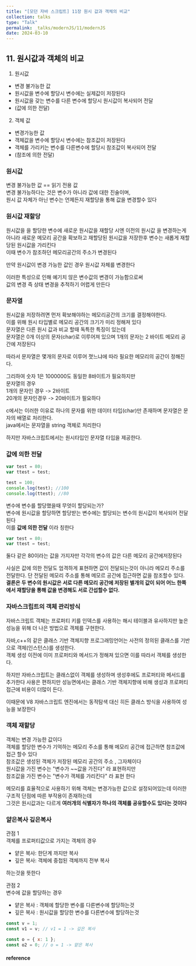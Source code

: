 ```yaml
---
title: "[모던 자바 스크립트] 11장 원시 값과 객체의 비교"
collection: talks
type: "Talk"
permalink: _talks/modernJS/11/modernJS
date: 2024-03-10
---
```


## 11. 원시값과 객체의 비교

1. 원시값

- 변경 불가능한 값
- 원시값을 변수에 할당시 변수에는 실제값이 저장된다
- 원시값을 갖는 변수를 다른 변수에 할당시 원시값이 복사되어 전달
- (값에 의한 전달)

2. 객체 값

- 변경가능한 값
- 객체값을 변수에 할당시 변수에는 참조값이 저장된다
- 객체를 가리키는 변수를 다른변수에 할당시 참조값이 복사되어 전달
- (참조에 의한 전달)

### 원시값

변경 불가능한 값 == 읽기 전용 값 <br>
변경 불가능하다는 것은 변수가 아니라 값에 대한 진술이며, <br>원시 값 자체가 아닌 변수는 언제든지 재할당을 통해 값을 변경할수 있다

### 원시값 재할당

원시값을 을 할당한 변수에 새로운 원시값을 재할당 시엔 이전의 원시값 을 변경하는게 아니라 새로운 메모리 공간을 확보하고 재할당된 원시값을 저장한후 변수는 새롭게 재할당된 원시값을 가리킨다 <br>
이때 변수가 참조하던 메모리공간의 주소가 변경된다 <br>

만약 원시값이 변경 가능한 값인 경우 원시값 자체를 변경한다 <br>

이러한 특성으로 인해 예기치 않은 변수값의 변경이 가능함으로써<br> 값의 변경 즉 상태 변경을 추적하기 어렵게 만든다

### 문자열

원시값을 저장하려면 먼저 확보해야하는 메모리공간의 크기를 결정해야한다. <br>
이를 위해 원시 타입별로 메모리 공간의 크기가 미리 정해져 있다 <br>
문자열은 다른 원시 값과 비교 할때 독특한 특징이 있는데 <br>
문자열은 0개 이상의 문자(char)로 이루어져 있으며 1개의 문자는 2 바이트 메모리 공간에 저장된다 <br>

따라서 문자열은 몇개의 문자로 이루어 졋느냐에 따라 필요한 메모리의 공간이 정해진다. <br>

그리하여 숫자 1은 1000000도 동일한 8바이트가 필요하지만 <br>
문자열의 경우 <br>
1개의 문자인 경우 -> 2바이트 <br>
20개의 문자인경우 -> 20바이트가 필요하다 <br>

c에서는 이러한 이유로 하나의 문자를 위한 데이터 타입(char)만 존재하며 문자열은 문자의 배열로 처리한다. <br>
java에서는 문자열을 string 객체로 처리한다 <br>

하지만 자바스크립트에서는 원시타입인 문자열 타입을 제공한다.

### 값에 의한 전달

```javascript
var test = 80;
var ttest = test;

test = 100;
console.log(test); //100
console.log(ttest); //80
```

변수에 변수를 할당했을때 무엇이 할당되는가? <br>
변수에 원시값을 할당하면 할당받는 변수에는 할당되는 변수의 원시값이 복사되어 전달된다 <br>
이를 <b>값에 의한 전달</b> 이라 칭한다 <br>

```javascript
var test = 80;
var ttest = test;
```

둘다 같은 80이라는 값을 가지자만 각각의 변수의 값은 다른 메모리 공간에저장된다 <br>

사실은 값에 의한 전달도 엄격하게 표현하면 값이 전달되는것이 아니라 메모리 주소를 전달한다. 단 전달된 메모리 주소를 통해 메모르 공간에 접근하면 값을 참조할수 있다. <br>
<b> 결론은 두 변수의 원시값은 서로 다른 메모리 공간에 저장된 별개의 값이 되어 어느 한쪽에서 재할당을 통해 값을 변경해도 서로 간섭할수 없다.</b>

### 자바스크립트의 객체 관리방식

자바스크립트 객체는 프로퍼티 키를 인덱스를 사용하는 해시 테이블과 유사하지만 높은 성능을 위해 더 나은 방법으로 객체를 구현한다.<br>

자바,c++의 같은 클래스 기반 객체지향 프로그래밍언어는 사전의 정의된 클래스를 기반으로 객체(인스턴스)를 생성한다. <br>
객체 생성 이전에 이미 프로퍼티와 메서드가 정해져 있으면 이를 따라서 객체를 생성한다. <br>

하지만 자바스크립트는 클래스없이 객체를 생성하며 생성후에도 프로퍼티와 메서드를 추가한다 사용은 편하지만 성능면에서는 클래스 기반 객체지향에 비해 생성과 프로퍼티 접근에 비용이 더많이 든다.<br>

이때문에 V8 자바스크립트 엔진에서는 동적탐색 대신 히든 클래스 방식을 사용하여 성능을 보장한다

### 객체 재할당

객체는 변경 가능한 값이다 <br>
객체를 할당한 변수가 기억하는 메모리 주소를 통해 메모리 공간에 접근하면 참조값에 접근 할수 있다 <br>
참조값은 생성된 객체가 저장된 메모리 공간의 주소 , 그자체이다
<br>
원시값을 가진 변수는 "변수가 ~~값을 가진다" 라 표현하지만 <br>
참조값을 가진 변수는 "변수가 객체를 가리킨다" 라 표현 한다<br>

메모리를 효율적으로 사용하기 위해 객체는 변경가능한 값으로 설정되어있는데 이러한 구조적 단점에 따른 부작용이 존재하는데 <br>
그것은 원시값과는 다르게 <b>여러개의 식별자가 하나의 객체를 공유할수도 있다는 것이다</b>

### 얕은복사 깊은복사

관점 1 <br>
객체를 프로퍼티값으로 가지는 객체의 경우 <br>

- 얕은 복사: 한단계 까지만 복사 <br>
- 깊은 복사: 객체에 중첩된 객체까지 전부 복사 <br>

하는것을 뜻한다

관점 2 <br>
변수에 값을 할당하는 경우 <br>

- 얕은 복사 : 객체에 할당한 변수를 다른변수에 할당하는것
- 깊은 복사 : 원시값을 할당한 변수를 다른변수에 할당하는것

```javascript
const v = 1;
const v1 = v; // v1 = 1 -> 깊은 복사

const o = { x: 1 };
const o2 = 0; // o = 1 -> 얕은 복사
```


#### reference

